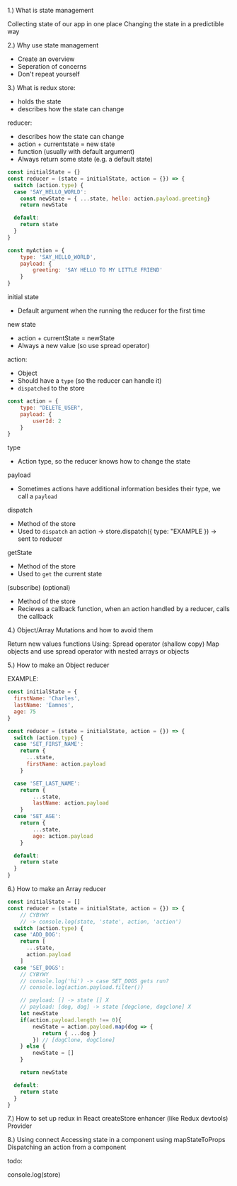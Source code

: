 1.) What is state management

Collecting state of our app in one place
Changing the state in a predictible way

2.) Why use state management

- Create an overview 
- Seperation of concerns
- Don't repeat yourself 

3.) What is redux
store:
- holds the state
- describes how the state can change

reducer:
- describes how the state can change
- action + currentstate = new state
- function (usually with default argument)
- Always return some state (e.g. a default state)

```javascript
const initialState = {}
const reducer = (state = initialState, action = {}) => {
  switch (action.type) {
  case 'SAY_HELLO_WORLD':
    const newState = { ...state, hello: action.payload.greeting}
    return newState

  default:
    return state
  }
}

const myAction = {
    type: 'SAY_HELLO_WORLD',
    payload: {
        greeting: 'SAY HELLO TO MY LITTLE FRIEND'
    }
}
```




initial state
- Default argument when the running the reducer for the first time

new state
- action + currentState = newState
- Always a new value (so use spread operator)

action:
- Object
- Should have a `type` (so the reducer can handle it)
- `dispatched` to the store

```javascript
const action = {
    type: "DELETE_USER",
    payload: {
        userId: 2
    }
}
```

type
- Action type, so the reducer knows how to change the state

payload
- Sometimes actions have additional information besides their type, we call a `payload`

dispatch
- Method of the store
- Used to `dispatch` an action -> store.dispatch({ type: "EXAMPLE }) -> sent to reducer

getState
- Method of the store
- Used to `get` the current state 

(subscribe) (optional)
- Method of the store
- Recieves a callback function, when an action handled by a reducer, calls the callback



4.) Object/Array Mutations and how to avoid them

Return new values functions
Using:
Spread operator (shallow copy)
Map objects and use spread operator with nested arrays or objects


5.) How to make an Object reducer

EXAMPLE:
```javascript
const initialState = {
  firstName: 'Charles',
  lastName: 'Eamnes',
  age: 75
}

const reducer = (state = initialState, action = {}) => {
  switch (action.type) {
  case 'SET_FIRST_NAME':
    return {
      ...state,
      firstName: action.payload
    }

  case 'SET_LAST_NAME':
    return {
        ...state,
        lastName: action.payload
    }
  case 'SET_AGE':
    return {
        ...state,
        age: action.payload
    }

  default:
    return state
  }
}
```

6.) How to make an Array reducer

```javascript
const initialState = []
const reducer = (state = initialState, action = {}) => {
    // CYBYWY
    // -> console.log(state, 'state', action, 'action')
  switch (action.type) {
  case 'ADD_DOG':
    return [
      ...state,
      action.payload
    ]
  case 'SET_DOGS':
    // CYBYWY
    // console.log('hi') -> case SET_DOGS gets run?
    // console.log(action.payload.filter())

    // payload: [] -> state [] X
    // payload: [dog, dog] -> state [dogclone, dogclone] X
    let newState 
    if(action.payload.length !== 0){
        newState = action.payload.map(dog => {
           return { ...dog }
        }) // [dogClone, dogClone]
    } else {
        newState = []
    }

    return newState

  default:
    return state
  }
}
```


7.) How to set up redux in React
createStore
enhancer (like Redux devtools)
Provider

8.) Using connect
Accessing state in a component using mapStateToProps
Dispatching an action from a component

todo:

console.log(store)